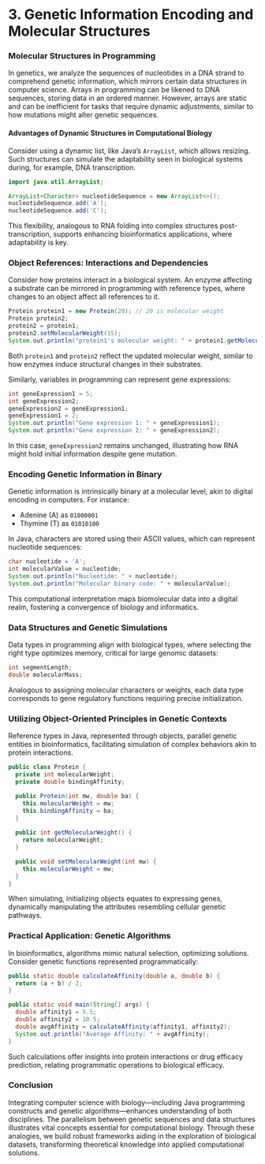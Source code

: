 # 3. Genetic Information Encoding and Molecular Structures

### Molecular Structures in Programming <a href="#molecular-structures-in-programming" id="molecular-structures-in-programming"></a>

In genetics, we analyze the sequences of nucleotides in a DNA strand to comprehend genetic information, which mirrors certain data structures in computer science. Arrays in programming can be likened to DNA sequences, storing data in an ordered manner. However, arrays are static and can be inefficient for tasks that require dynamic adjustments, similar to how mutations might alter genetic sequences.

#### Advantages of Dynamic Structures in Computational Biology

Consider using a dynamic list, like Java’s `ArrayList`, which allows resizing. Such structures can simulate the adaptability seen in biological systems during, for example, DNA transcription.

```java
import java.util.ArrayList;

ArrayList<Character> nucleotideSequence = new ArrayList<>();
nucleotideSequence.add('A');
nucleotideSequence.add('C');
```

This flexibility, analogous to RNA folding into complex structures post-transcription, supports enhancing bioinformatics applications, where adaptability is key.

### Object References: Interactions and Dependencies <a href="#object-references-interactions-and-dependencies" id="object-references-interactions-and-dependencies"></a>

Consider how proteins interact in a biological system. An enzyme affecting a substrate can be mirrored in programming with reference types, where changes to an object affect all references to it.

```java
Protein protein1 = new Protein(20); // 20 is molecular weight
Protein protein2;
protein2 = protein1;
protein2.setMolecularWeight(15);
System.out.println("protein1's molecular weight: " + protein1.getMolecularWeight());
```

Both `protein1` and `protein2` reflect the updated molecular weight, similar to how enzymes induce structural changes in their substrates.

Similarly, variables in programming can represent gene expressions:

```java
int geneExpression1 = 5;
int geneExpression2;
geneExpression2 = geneExpression1;
geneExpression1 = 2;
System.out.println("Gene expression 1: " + geneExpression1);
System.out.println("Gene expression 2: " + geneExpression2);
```

In this case, `geneExpression2` remains unchanged, illustrating how RNA might hold initial information despite gene mutation.

### Encoding Genetic Information in Binary <a href="#encoding-genetic-information-in-binary" id="encoding-genetic-information-in-binary"></a>

Genetic information is intrinsically binary at a molecular level, akin to digital encoding in computers. For instance:

- Adenine (A) as `01000001`
- Thymine (T) as `01010100`

In Java, characters are stored using their ASCII values, which can represent nucleotide sequences:

```java
char nucleotide = 'A';
int molecularValue = nucleotide;
System.out.println("Nucleotide: " + nucleotide);
System.out.println("Molecular binary code: " + molecularValue);
```

This computational interpretation maps biomolecular data into a digital realm, fostering a convergence of biology and informatics.

### Data Structures and Genetic Simulations <a href="#data-structures-and-genetic-simulations" id="data-structures-and-genetic-simulations"></a>

Data types in programming align with biological types, where selecting the right type optimizes memory, critical for large genomic datasets:

```java
int segmentLength;
double molecularMass;
```

Analogous to assigning molecular characters or weights, each data type corresponds to gene regulatory functions requiring precise initialization.

### Utilizing Object-Oriented Principles in Genetic Contexts <a href="#utilizing-object-oriented-principles-in-genetic-contexts" id="utilizing-object-oriented-principles-in-genetic-contexts"></a>

Reference types in Java, represented through objects, parallel genetic entities in bioinformatics, facilitating simulation of complex behaviors akin to protein interactions.

```java
public class Protein {
  private int molecularWeight;
  private double bindingAffinity;

  public Protein(int mw, double ba) {
    this.molecularWeight = mw;
    this.bindingAffinity = ba;
  }
  
  public int getMolecularWeight() {
    return molecularWeight;
  }

  public void setMolecularWeight(int mw) {
    this.molecularWeight = mw;
  }
}
```

When simulating, initializing objects equates to expressing genes, dynamically manipulating the attributes resembling cellular genetic pathways.

### Practical Application: Genetic Algorithms <a href="#practical-application-genetic-algorithms" id="practical-application-genetic-algorithms"></a>

In bioinformatics, algorithms mimic natural selection, optimizing solutions. Consider genetic functions represented programmatically:

```java
public static double calculateAffinity(double a, double b) {
  return (a + b) / 2;
}

public static void main(String[] args) {
  double affinity1 = 5.5;
  double affinity2 = 10.5;
  double avgAffinity = calculateAffinity(affinity1, affinity2);
  System.out.println("Average Affinity: " + avgAffinity);
}
```

Such calculations offer insights into protein interactions or drug efficacy prediction, relating programmatic operations to biological efficacy.

### Conclusion <a href="#conclusion" id="conclusion"></a>

Integrating computer science with biology—including Java programming constructs and genetic algorithms—enhances understanding of both disciplines. The parallelism between genetic sequences and data structures illustrates vital concepts essential for computational biology. Through these analogies, we build robust frameworks aiding in the exploration of biological datasets, transforming theoretical knowledge into applied computational solutions.
